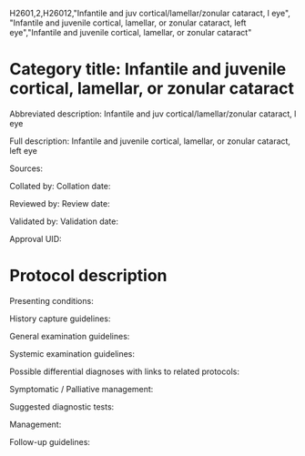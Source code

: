 H2601,2,H26012,"Infantile and juv cortical/lamellar/zonular cataract, l eye", "Infantile and juvenile cortical, lamellar, or zonular cataract, left eye","Infantile and juvenile cortical, lamellar, or zonular cataract"
# Category title: Infantile and juvenile cortical, lamellar, or zonular cataract

Abbreviated description: Infantile and juv cortical/lamellar/zonular cataract, l eye

Full description: Infantile and juvenile cortical, lamellar, or zonular cataract, left eye

Sources:

Collated by:
Collation date:

Reviewed by:
Review date:

Validated by:
Validation date:

Approval UID:

# Protocol description

Presenting conditions:

History capture guidelines:

General examination guidelines:

Systemic examination guidelines:

Possible differential diagnoses with links to related protocols:

Symptomatic / Palliative management:

Suggested diagnostic tests:

Management:

Follow-up guidelines:
